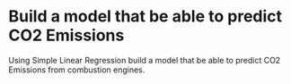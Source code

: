 # Build a model that be able to predict CO2 Emissions
Using Simple Linear Regression build a model that be able to predict CO2 Emissions from combustion engines.

